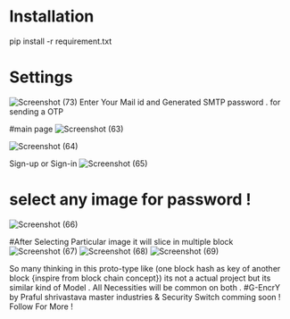 # Installation 
pip install -r requirement.txt

# Settings 
![Screenshot (73)](https://user-images.githubusercontent.com/107274773/202573993-bce37ccc-105e-417e-801d-84ea343d609d.png)
Enter Your Mail id and Generated SMTP password . for sending a OTP

#main page
![Screenshot (63)](https://user-images.githubusercontent.com/107274773/202574177-5c432192-e5d2-404d-b9e2-20d5c178a66c.png)

![Screenshot (64)](https://user-images.githubusercontent.com/107274773/202574218-d6d2cf6d-d3b2-417b-b8f4-09f2c847c540.png)

Sign-up or Sign-in
![Screenshot (65)](https://user-images.githubusercontent.com/107274773/202574300-5ecd8834-71a1-4610-9b4b-24fbe91277ee.png)

# select any image for password !
![Screenshot (66)](https://user-images.githubusercontent.com/107274773/202574363-c590c8a2-cb97-4539-843b-c9528e3ebc02.png)

#After Selecting Particular image it will slice in multiple block 
![Screenshot (67)](https://user-images.githubusercontent.com/107274773/202574527-09f29f44-098a-4669-8fad-2577a631240c.png)
![Screenshot (68)](https://user-images.githubusercontent.com/107274773/202574535-b2c6d506-2ed8-4812-b0f5-7d080cc2cdd8.png)
![Screenshot (69)](https://user-images.githubusercontent.com/107274773/202574540-b8d45909-34a2-470a-99b0-a9834905d362.png)

So many thinking in this proto-type like (one block hash as key of another block {inspire from block chain concept}) its not a actual project but its similar kind of Model . 
All Necessities will be common on both .
#G-EncrY by Praful shrivastava
master industries & Security Switch comming soon !
Follow For More !
